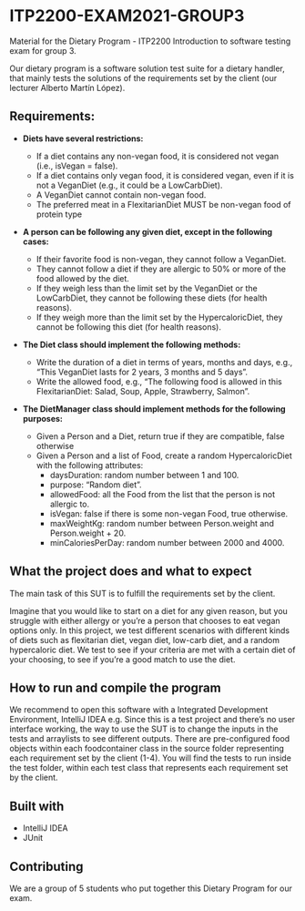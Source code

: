 # ITP2200-EXAM2021-GROUP3

Material for the Dietary Program - ITP2200 Introduction to software testing exam for group 3.

Our dietary program is a software solution test suite for a dietary handler, that mainly tests the solutions of the requirements set by the client (our lecturer Alberto Martín López).

## Requirements:

* **Diets have several restrictions:**
    * If a diet contains any non-vegan food, it is considered not vegan (i.e., isVegan = false).
    * If a diet contains only vegan food, it is considered vegan, even if it is not a VeganDiet (e.g., it could be a LowCarbDiet).
    * A VeganDiet cannot contain non-vegan food.
    * The preferred meat in a FlexitarianDiet MUST be non-vegan food of protein type
    
* **A person can be following any given diet, except in the following cases:**
    * If their favorite food is non-vegan, they cannot follow a VeganDiet.
    * They cannot follow a diet if they are allergic to 50% or more of the food allowed by the diet.
    * If they weigh less than the limit set by the VeganDiet or the LowCarbDiet, they cannot be following these diets (for health reasons).
    * If they weigh more than the limit set by the HypercaloricDiet, they cannot be following this diet (for health reasons).
    
* **The Diet class should implement the following methods:**
    * Write the duration of a diet in terms of years, months and days, e.g., “This VeganDiet lasts for 2 years, 3 months and 5 days”.
    * Write the allowed food, e.g., “The following food is allowed in this FlexitarianDiet: Salad, Soup, Apple, Strawberry, Salmon”.
    
* **The DietManager class should implement methods for the following purposes:**
    * Given a Person and a Diet, return true if they are compatible, false otherwise
    * Given a Person and a list of Food, create a random HypercaloricDiet with the following attributes:
        * daysDuration: random number between 1 and 100.
        * purpose: “Random diet”.
        * allowedFood: all the Food from the list that the person is not allergic to.
        * isVegan: false if there is some non-vegan Food, true otherwise.
        * maxWeightKg: random number between Person.weight and Person.weight + 20.
        * minCaloriesPerDay: random number between 2000 and 4000.


## What the project does and what to expect

The main task of this SUT is to fulfill the requirements set by the client.

Imagine that you would like to start on a diet for any given reason, but you struggle with either allergy or you’re a person that chooses to eat vegan options only. In this project, we test different scenarios with different kinds of diets such as flexitarian diet, vegan diet, low-carb diet, and a random hypercaloric diet.
We test to see if your criteria are met with a certain diet of your choosing, to see if you’re a good match to use the diet. 


## How to run and compile the program
We recommend to open this software with a Integrated Development Environment, IntelliJ IDEA e.g.
Since this is a test project and there’s no user interface working, the way to use the SUT is to change the inputs in the tests and arraylists to see different outputs. 
There are pre-configured food objects within each foodcontainer class in the source folder representing each requirement set by the client (1-4).
You will find the tests to run inside the test folder, within each test class that represents each requirement set by the client.

## Built with
   * IntelliJ IDEA
   * JUnit

## Contributing
We are a group of 5 students who put together this Dietary Program for our exam.

